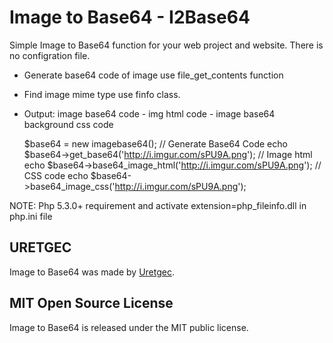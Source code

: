 Image to Base64 - I2Base64
=============

Simple Image to Base64 function for your web project and website. There is no configration file.

* Generate base64 code of image use file_get_contents function
* Find image mime type use finfo class.
* Output: image base64 code - img html code -  image base64 background css code

	$base64 = new imagebase64();
	// Generate Base64 Code
	echo $base64->get_base64('http://i.imgur.com/sPU9A.png');
	// Image html
	echo $base64->base64_image_html('http://i.imgur.com/sPU9A.png');
	// CSS code
	echo $base64->base64_image_css('http://i.imgur.com/sPU9A.png');

NOTE: Php 5.3.0+ requirement and activate extension=php_fileinfo.dll in php.ini file

URETGEC
-----
Image to Base64 was made by [Uretgec](http://www.uretgec.com). 

MIT Open Source License
-----
Image to Base64 is released under the MIT public license.
